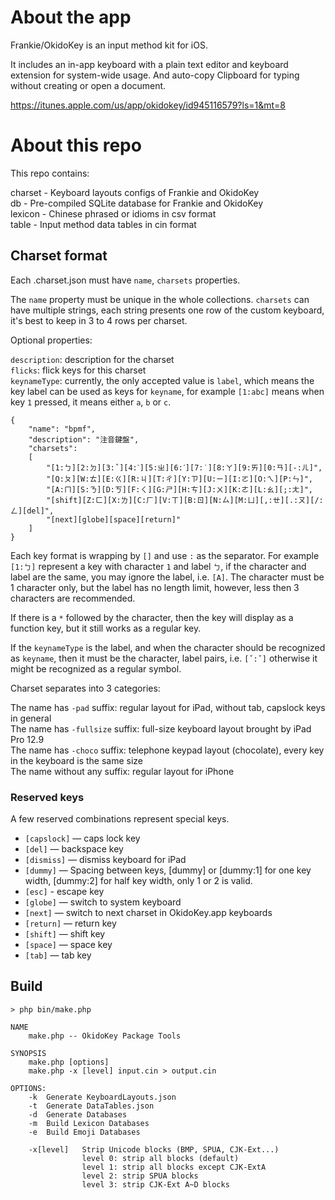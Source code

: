 # About the app

Frankie/OkidoKey is an input method kit for iOS.

It includes an in-app keyboard with a plain text editor and keyboard extension for system-wide usage. And auto-copy Clipboard for typing without creating or open a document.

https://itunes.apple.com/us/app/okidokey/id945116579?ls=1&mt=8

# About this repo

This repo contains:  

charset - Keyboard layouts configs of Frankie and OkidoKey  
db - Pre-compiled SQLite database for Frankie and OkidoKey  
lexicon - Chinese phrased or idioms in csv format  
table - Input method data tables in cin format  

## Charset format

Each .charset.json must have `name`, `charsets` properties.

The `name` property must be unique in the whole collections.  `charsets` can have multiple strings, each string presents one row of the custom keyboard, it's best to keep in 3 to 4 rows per charset.

Optional properties:

`description`: description for the charset  
`flicks`: flick keys for this charset  
`keynameType`: currently, the only accepted value is `label`, which means the key label can be used as keys for `keyname`, for example `[1:abc]` means when key `1` pressed, it means either `a`, `b` or `c`. 

    {
        "name": "bpmf",
        "description": "注音鍵盤",
        "charsets":
        [
            "[1:ㄅ][2:ㄉ][3:ˇ][4:ˋ][5:ㄓ][6:ˊ][7:˙][8:ㄚ][9:ㄞ][0:ㄢ][-:ㄦ]",
            "[Q:ㄆ][W:ㄊ][E:ㄍ][R:ㄐ][T:ㄔ][Y:ㄗ][U:ㄧ][I:ㄛ][O:ㄟ][P:ㄣ]",
            "[A:ㄇ][S:ㄋ][D:ㄎ][F:ㄑ][G:ㄕ][H:ㄘ][J:ㄨ][K:ㄜ][L:ㄠ][;:ㄤ]",
            "[shift][Z:ㄈ][X:ㄌ][C:ㄏ][V:ㄒ][B:ㄖ][N:ㄙ][M:ㄩ][,:ㄝ][.:ㄡ][/:ㄥ][del]",
            "[next][globe][space][return]"
        ]
    }

Each key format is wrapping by `[]` and use `:` as the separator.  For example `[1:ㄅ]` represent a key with character `1` and label `ㄅ`, if the character and label are the same, you may ignore the label, i.e. `[A]`. The character must be 1 character only, but the label has no length limit, however, less then 3 characters are recommended.

If there is a `*` followed by the character, then the key will display as a function key, but it still works as a regular key.

If the `keynameType` is the label, and when the character should be recognized as `keyname`, then it must be the character, label pairs, i.e. `[ˇ:ˇ]` otherwise it might be recognized as a regular symbol.

Charset separates into 3 categories:

The name has `-pad` suffix: regular layout for iPad, without tab, capslock keys in general  
The name has `-fullsize` suffix: full-size keyboard layout brought by iPad Pro 12.9  
The name has `-choco` suffix: telephone keypad layout (chocolate), every key in the keyboard is the same size  
The name without any suffix: regular layout for iPhone  

### Reserved keys

A few reserved combinations represent special keys.

- `[capslock]` — caps lock key
- `[del]` — backspace key
- `[dismiss]` — dismiss keyboard for iPad
- `[dummy]` — Spacing between keys, [dummy] or [dummy:1] for one key width, [dummy:2] for half key width, only 1 or 2 is valid.
- `[esc]` - escape key
- `[globe]` — switch to system keyboard
- `[next]` — switch to next charset in OkidoKey.app keyboards
- `[return]` — return key
- `[shift]` — shift key
- `[space]` — space key
- `[tab]` — tab key

## Build

    > php bin/make.php
    
    NAME
    	make.php -- OkidoKey Package Tools

    SYNOPSIS
    	make.php [options]
    	make.php -x [level] input.cin > output.cin

    OPTIONS:
    	-k	Generate KeyboardLayouts.json
    	-t	Generate DataTables.json
    	-d	Generate Databases
    	-m	Build Lexicon Databases
    	-e	Build Emoji Databases

    	-x[level]	Strip Unicode blocks (BMP, SPUA, CJK-Ext...)
        			level 0: strip all blocks (default)
        			level 1: strip all blocks except CJK-ExtA
        			level 2: strip SPUA blocks
        			level 3: strip CJK-Ext A~D blocks
    

